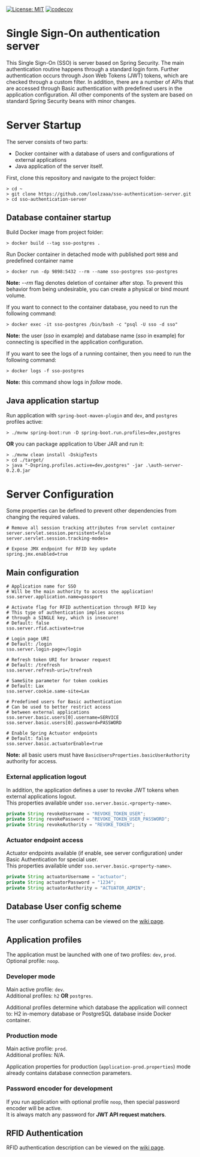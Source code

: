[![License: MIT](https://img.shields.io/badge/License-MIT-yellow.svg)](https://opensource.org/licenses/MIT)
[![codecov](https://codecov.io/gh/loolzaaa/sso-authentication-server/branch/master/graph/badge.svg?token=F7H6YNRKST)](https://codecov.io/gh/loolzaaa/sso-authentication-server)

# Single Sign-On authentication server

This Single Sign-On (SSO) is server based on Spring Security. The main authentication routine happens through a standard login form. Further authentication occurs through Json Web Tokens (JWT) tokens, which are checked through a custom filter. In addition, there are a number of APIs that are accessed through Basic authentication with predefined users in the application configuration. All other components of the system are based on standard Spring Security beans with minor changes.

# Server Startup

The server consists of two parts:

- Docker container with a database of users and configurations of external applications
- Java application of the server itself.

First, clone this repository and navigate to the project folder:
```shell
> cd ~
> git clone https://github.com/loolzaaa/sso-authentication-server.git
> cd sso-authentication-server
```

## Database container startup

Build Docker image from project folder:
```shell
> docker build --tag sso-postgres .
```

Run Docker container in detached mode with published port `9898` and predefined container name
```shell
> docker run -dp 9898:5432 --rm --name sso-postgres sso-postgres
```
**Note:** *--rm* flag denotes deletion of container after stop. To prevent this behavior from being undesirable, you can create a physical or bind mount volume.

If you want to connect to the container database, you need to run the following command:
```shell
> docker exec -it sso-postgres /bin/bash -c "psql -U sso -d sso"
```
**Note:** the user (*sso* in example) and database name (*sso* in example) for connecting is specified in the application configuration.

If you want to see the logs of a running container, then you need to run the following command:
```shell
> docker logs -f sso-postgres
```
**Note:** this command show logs in *follow* mode.

## Java application startup

Run application with `spring-boot-maven-plugin` and `dev`, and `postgres` profiles active:
```shell
> ./mvnw spring-boot:run -D spring-boot.run.profiles=dev,postgres
```

**OR** you can package application to Uber JAR and run it:
```shell
> ./mvnw clean install -DskipTests
> cd ./target/
> java "-Dspring.profiles.active=dev,postgres" -jar .\auth-server-0.2.0.jar
```

# Server Configuration

Some properties can be defined to prevent other dependencies from changing the required values.
```
# Remove all session tracking attributes from servlet container
server.servlet.session.persistent=false
server.servlet.session.tracking-modes=

# Expose JMX endpoint for RFID key update
spring.jmx.enabled=true
```

## Main configuration

```
# Application name for SSO
# Will be the main authority to access the application!
sso.server.application.name=passport

# Activate flag for RFID authentication through RFID key
# This type of authentication implies access 
# through a SINGLE key, which is insecure!
# Default: false
sso.server.rfid.activate=true

# Login page URI
# Default: /login
sso.server.login-page=/login

# Refresh token URI for browser request
# Default: /trefresh
sso.server.refresh-uri=/trefresh

# SameSite parameter for token cookies
# Default: Lax
sso.server.cookie.same-site=Lax

# Predefined users for Basic authentication
# Can be used to better restrict access 
# between external applications
sso.server.basic.users[0].username=SERVICE
sso.server.basic.users[0].password=PASSWORD

# Enable Spring Actuator endpoints
# Default: false
sso.server.basic.actuatorEnable=true
```
**Note:** all basic users must have `BasicUsersProperties.basicUserAuthority` authority for access.

### External application logout

In addition, the application defines a user to revoke JWT tokens when external applications logout.  
This properties available under `sso.server.basic.<property-name>`.
```Java
private String revokeUsername = "REVOKE_TOKEN_USER";
private String revokePassword = "REVOKE_TOKEN_USER_PASSWORD";
private String revokeAuthority = "REVOKE_TOKEN";
```

### Actuator endpoint access

Actuator endpoints available (if enable, see server configuration) under Basic Authentication for special user.  
This properties available under `sso.server.basic.<property-name>`.
```Java
private String actuatorUsername = "actuator";
private String actuatorPassword = "1234";
private String actuatorAuthority = "ACTUATOR_ADMIN";
```

## Database User config scheme

The user configuration schema can be viewed on the [wiki page](https://github.com/loolzaaa/sso-authentication-server/wiki/User-definition-schema).

## Application profiles

The application must be launched with one of two profiles: `dev`, `prod`.  
Optional profile: `noop`.

### Developer mode

Main active profile: `dev`.  
Additional profiles: `h2` **OR** `postgres`. 

Additional profiles determine which database the application will connect to: H2 in-memory database or PostgreSQL database inside Docker container.

### Production mode

Main active profile: `prod`.  
Additional profiles: N/A.

Application properties for production (`application-prod.properties`) mode already contains database connection parameters.

### Password encoder for development

If you run application with optional profile `noop`, then special password encoder will be active.  
It is always match any password for **JWT API request matchers**.

## RFID Authentication

RFID authentication description can be viewed on the [wiki page](https://github.com/loolzaaa/sso-authentication-server/wiki/RFID-Authentication).
